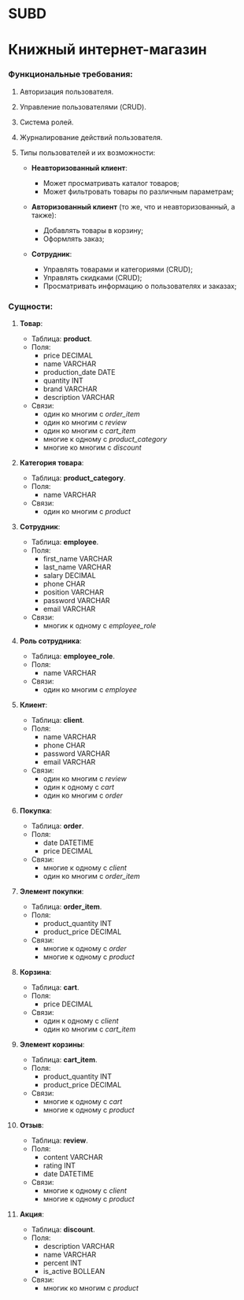 # SUBD
# Книжный интернет-магазин

### Функциональные требования:
1. Авторизация пользователя.
2. Управление пользователями (CRUD).
3. Система ролей.
4. Журналирование действий пользователя.
5. Типы пользователей и их возможности:

    - **Неавторизованный клиент**:
        + Может просматривать каталог товаров;
        + Может фильтровать товары по различным параметрам;
         
    - **Авторизованный клиент** (то же, что и неавторизованный, а также):
        + Добавлять товары в корзину; 
        + Оформлять заказ;
          
    - **Сотрудник**:
        + Управлять товарами и категориями (CRUD);
        + Управлять скидками (CRUD); 
        + Просматривать информацию о пользователях и заказах; 
          
### Сущности:
1. **Товар**:
    - Таблица: **product**.
    - Поля:
        + price DECIMAL 
        + name VARCHAR 
        + production_date DATE 
        + quantity INT 
        + brand VARCHAR 
        + description VARCHAR
    - Связи:
        + один ко многим с _order_item_
        + один ко многим с _review_
        + один ко многим с _cart_item_
        + многие к одному с _product_category_
        + многие ко многим с _discount_

2. **Категория товара**:
    - Таблица: **product_category**.
    - Поля:
        + name VARCHAR
    - Связи:
        + один ко многим с _product_

3. **Сотрудник**:
    - Таблица: **employee**.
    - Поля:
        + first_name VARCHAR 
        + last_name VARCHAR 
        + salary DECIMAL  
        + phone CHAR
        + position VARCHAR 
        + password VARCHAR 
        + email VARCHAR 
    - Связи:
        + многик к одному с _employee_role_

4. **Роль сотрудника**:
    - Таблица: **employee_role**.
    - Поля:
        + name VARCHAR
    - Связи:
        + один ко многим с _employee_

5. **Клиент**:
    - Таблица: **client**.
    - Поля:
        + name VARCHAR
        + phone CHAR 
        + password VARCHAR 
        + email VARCHAR 
    - Связи:
        + один ко многим с _review_
        + один к одному с _cart_
        + один ко многим с _order_

6. **Покупка**:
    - Таблица: **order**.
    - Поля:
        + date DATETIME 
        + price DECIMAL  
    - Связи:
        + многие к одному с _client_
        + один ко многим с _order_item_

7. **Элемент покупки**:
    - Таблица: **order_item**.
    - Поля:
        + product_quantity INT 
        + product_price DECIMAL  
    - Связи:
        + многие к одному с _order_
        + многие к одному с _product_

8. **Корзина**:
    - Таблица: **cart**.
    - Поля:
        + price DECIMAL 
    - Связи:
        + один к одному с _client_
        + один ко многим с _cart_item_

9. **Элемент корзины**:
    - Таблица: **cart_item**.
    - Поля:
        + product_quantity INT 
        + product_price DECIMAL 
    - Связи:
        + многие к одному с _cart_
        + многие к одному с _product_

10. **Отзыв**:
    - Таблица: **review**.
    - Поля:
        + content VARCHAR 
        + rating INT 
        + date DATETIME 
    - Связи:
        + многие к одному с _client_
        + многие к одному с _product_

11. **Акция**:
    - Таблица: **discount**.
    - Поля:
        + description VARCHAR 
        + name VARCHAR 
        + percent INT 
        + is_active BOLLEAN 
    - Связи:
        + многик ко многим с _product_
